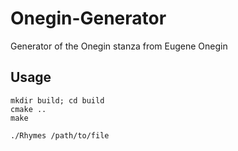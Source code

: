 # Onegin-Generator

Generator of the Onegin stanza from Eugene Onegin

## Usage

```shell
mkdir build; cd build
cmake ..
make

./Rhymes /path/to/file
```
